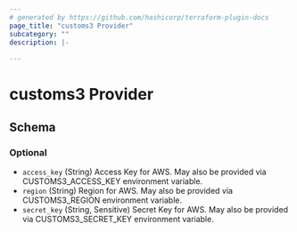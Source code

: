 ```yaml
---
# generated by https://github.com/hashicorp/terraform-plugin-docs
page_title: "customs3 Provider"
subcategory: ""
description: |-
  
---
```


# customs3 Provider





<!-- schema generated by tfplugindocs -->
## Schema

### Optional

- `access_key` (String) Access Key for AWS. May also be provided via CUSTOMS3_ACCESS_KEY environment variable.
- `region` (String) Region for AWS. May also be provided via CUSTOMS3_REGION environment variable.
- `secret_key` (String, Sensitive) Secret Key for AWS. May also be provided via CUSTOMS3_SECRET_KEY environment variable.
